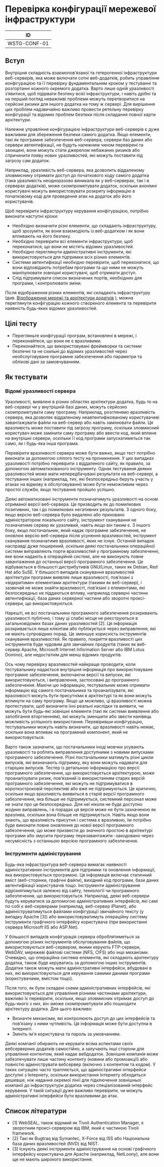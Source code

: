 
# Перевірка конфігурації мережевої інфраструктури

| ID |
|---|
| WSTG-CONF-01 |
## Вступ
Внутрішня складність взаємопов’язаної та гетерогенної інфраструктури веб-серверів, яка може включати сотні веб-додатків, робить управління конфігурацією та її перевірку фундаментальним кроком у тестуванні та розгортанні кожного окремого додатка. Варто лише одній уразливості з’явитися, щоб підірвати безпеку всієї інфраструктури, і навіть дрібні та на перший погляд неважливі проблеми можуть перетворитися на серйозні ризики для іншого додатка на тому ж сервері. Для вирішення цих проблем надзвичайно важливо провести ретельну перевірку конфігурації та відомих проблем безпеки після складання повної карти архітектури.

Належне управління конфігурацією інфраструктури веб-серверів є дуже важливим для збереження безпеки самого додатка. Якщо елементи, такі як програмне забезпечення веб-сервера, сервери баз даних або сервери автентифікації, не будуть належним чином перевірені та захищені, вони можуть стати джерелом небажаних ризиків або спричинити появу нових уразливостей, які можуть поставити під загрозу сам додаток.

Наприклад, уразливість веб-сервера, яка дозволить віддаленому зловмиснику отримати доступ до початкового коду самого додатка (така уразливість неодноразово виникала як у веб-серверах, так і в серверах додатків), може скомпрометувати додаток, оскільки анонімні користувачі можуть використовувати розкриту інформацію в початковому коді для проведення атак на додаток або його користувачів.

Щоб перевірити інфраструктуру керування конфігурацією, потрібно виконати наступні кроки:
- Необхідно визначити різні елементи, що складають інфраструктуру, щоб зрозуміти, як вони взаємодіють із веб-додатком і як вони впливають на його безпеку.
 - Необхідно перевірити всі елементи інфраструктури, щоб переконатися, що вони не містять відомих уразливостей.
- Необхідно переглянути адміністративні інструменти, які використовуються для підтримки всіх різних елементів.
- Системи автентифікації необхідно перевірити, щоб переконатися, що вони відповідають потребам програми та що ними не можуть маніпулювати зовнішні користувачі, щоб отримати доступ.
- Слід підтримувати список визначених портів, необхідних для програми, і контролювати зміни.

Після відображення різних елементів, які складають інфраструктуру (див. [Відображення мережі та архітектури додатків](https://owasp.org/www-project-web-security-testing-guide/stable/4-Web_Application_Security_Testing/01-Information_Gathering/10-Map_Application_Architecture) ), можна переглянути конфігурацію кожного створеного елемента та перевірити наявність будь-яких відомих уразливостей.



## Цілі тесту
- Перегляньте конфігурації програм, встановлені в мережі, і переконайтеся, що вони не є вразливими.
- Переконайтеся, що використовувані фреймворки та системи безпечні та не схильні до відомих уразливостей через необслуговуване програмне забезпечення або параметри та облікові дані за замовчуванням.

## Як тестувати
### Відомі уразливості сервера
Уразливості, виявлені в різних областях архітектури додатка, будь то на веб-сервері чи у внутрішній базі даних, можуть серйозно скомпрометувати саму програму. Наприклад, розглянемо вразливість сервера, яка дозволяє віддаленому неавтентифікованому користувачеві завантажувати файли на веб-сервер або навіть замінювати файли. Ця вразливість може поставити під загрозу програму, оскільки зловмисний користувач може замінити саму програму або ввести код, який вплине на внутрішні сервери, оскільки її код програми запускатиметься так само, як і будь-яка інша програма.

Перевірити вразливості сервера може бути важко, якщо тест потрібно виконати за допомогою сліпого тесту на проникнення. У цих випадках уразливості потрібно перевірити з віддаленого сайту, як правило, за допомогою автоматизованого інструменту. Однак тестування деяких уразливостей може мати непередбачувані результати на веб-сервері, а тестування інших (наприклад, тих, які безпосередньо беруть участь у атаках на відмову в обслуговуванні) може бути неможливим через простої служби, якщо тестування пройшло успішно.

Деякі автоматизовані інструменти позначатимуть уразливості на основі отриманої версії веб-сервера. Це призводить як до помилкових позитивних, так і до помилкових негативних результатів. З одного боку, якщо версію веб-сервера було видалено або приховано адміністратором локального сайту, інструмент сканування не позначатиме сервер як уразливий, навіть якщо він таким є. З іншого боку, якщо постачальник, який надає програмне забезпечення, не оновлює версію веб-сервера після усунення вразливостей, інструмент сканування позначатиме вразливості, яких не існує. Останній випадок насправді дуже поширений, оскільки деякі постачальники операційної системи виправляють порти вразливостей у програмному забезпеченні, яке вони надають в операційній системі, але не виконують повне завантаження до останньої версії програмного забезпечення. Це відбувається в більшості дистрибутивів GNU/Linux, таких як Debian, Red Hat або SuSE. У більшості випадків сканування вразливостей архітектури програми виявляє лише вразливості, пов’язані з «відкритими» елементами архітектури (такими як веб-сервер), і зазвичай не може знайти вразливості, пов’язані з елементами, які безпосередньо не піддаються впливу, наприклад серверні частини автентифікації, база даних серверної частини або зворотні проксі-сервери, що використовуються.

Нарешті, не всі постачальники програмного забезпечення розкривають уразливості публічно, і тому ці слабкі місця не реєструються в загальновідомих базах даних уразливостей [2]. Ця інформація розкривається лише клієнтам або публікується через виправлення, які не мають супровідних порад. Це зменшує корисність інструментів сканування вразливостей. Як правило, покриття вразливості цих інструментів буде чудовим для звичайних продуктів (таких як веб-сервер Apache, Microsoft Internet Information Server або IBM Lotus Domino), але недостатнім для менш відомих продуктів.

Ось чому перевірку вразливостей найкраще проводити, коли тестувальнику надається внутрішня інформація про використовуване програмне забезпечення, включаючи версії та випуски, які використовуються, і виправлення, застосовані до програмного забезпечення. Маючи цю інформацію, тестувальник може отримати інформацію від самого постачальника та проаналізувати, які вразливості можуть бути присутніми в архітектурі та як вони можуть вплинути на саму програму. Якщо це можливо, ці вразливості можна протестувати, щоб визначити їхні реальні наслідки та виявити, чи можуть бути будь-які зовнішні елементи (такі як системи виявлення або запобігання вторгненням), які можуть зменшити або звести нанівець можливість успішного використання. Перевіривши конфігурацію, тестувальники можуть навіть визначити, що вразливості навіть немає, оскільки вона впливає на програмний компонент, який не використовується.

Варто також зазначити, що постачальники іноді мовчки усувають уразливості та роблять виправлення доступними з новими випусками програмного забезпечення. Різні постачальники матимуть різні цикли випусків, які визначають підтримку, яку вони можуть надавати для старіших випусків. Тестер із детальною інформацією про версії програмного забезпечення, що використовується архітектурою, може проаналізувати ризик, пов’язаний із використанням старих версій програмного забезпечення, які можуть не підтримуватися в короткостроковій перспективі або вже не підтримуються. Це критично, оскільки якщо вразливість виявиться в старій версії програмного забезпечення, яка більше не підтримується, системний персонал може не знати про це безпосередньо. Для неї ніколи не буде доступно жодних виправлень, і в порадах ця версія може не бути зазначеною як вразлива, оскільки вона більше не підтримується. Навіть якщо вони знають, що вразливість присутня і система є вразливою, їм потрібно буде виконати повне оновлення до нової версії програмного забезпечення, що може призвести до значного простою в архітектурі програми або змусити програму перезавантажити -закодовано через несумісність з останньою версією програмного забезпечення.
### Інструменти адміністрування
Будь-яка інфраструктура веб-сервера вимагає наявності адміністративних інструментів для підтримки та оновлення інформації, яка використовується програмою. Ця інформація включає статичний вміст (веб-сторінки, графічні файли), вихідний код програми, бази даних автентифікації користувачів тощо. Інструменти адміністрування відрізнятимуться залежно від сайту, технології чи програмного забезпечення, що використовується. Наприклад, деякі веб-сервери будуть керуватися за допомогою адміністративних інтерфейсів, які самі по собі є веб-серверами (наприклад, веб-сервер iPlanet), або адмініструватимуться файлами конфігурації звичайного тексту (у випадку Apache [3]) або використовуватимуть операційну систему Інструменти графічного інтерфейсу користувача (при використанні сервера Microsoft IIS або ASP.Net).

У більшості випадків конфігурація сервера оброблятиметься за допомогою різних інструментів обслуговування файлів, що використовуються веб-сервером, якими керують FTP-сервери, WebDAV, мережеві файлові системи (NFS, CIFS) або інші механізми. Очевидно, що операційна система елементів, які складають архітектуру додатка, також буде керуватись за допомогою інших інструментів. Додатки також можуть мати адміністративні інтерфейси, вбудовані в них, які використовуються для керування самими даними програми (користувачами, вмістом тощо).

Після того, як були складені схеми адміністративних інтерфейсів, які використовуються для управління різними частинами архітектури, важливо їх перевірити, оскільки, якщо зловмисник отримає доступ до будь-якого з них, він зможе скомпрометувати або пошкодити архітектуру додатка. Для цього важливо:
- Визначте механізми, які контролюють доступ до цих інтерфейсів та пов’язану з ними чутливість. Ця інформація може бути доступна в Інтернеті.
- Змініть ім'я користувача та пароль за умовчанням.

Деякі компанії обирають не керувати всіма аспектами своїх вебсерверних додатків самостійно, а залучають інші сторони для управління контентом, який надає вебдодаток. Зовнішня компанія може забезпечувати лише частину контенту (новини або промоакції) або повністю адмініструвати вебсервер (включно з контентом та кодом). У таких ситуаціях часто трапляється, що адміністративні інтерфейси доступні з Інтернету, оскільки використання Інтернету обходиться дешевше, ніж надання окремої лінії для підключення зовнішньої компанії до інфраструктури додатка через спеціалізований інтерфейс керування. У такій ситуації дуже важливо перевірити, чи можуть адміністративні інтерфейси бути вразливими до атак.

## Список літератури
- [1] WebSEAL, також відомий як Tivoli Authentication Manager, є зворотним проксі-сервером від IBM, який є частиною Tivoli framework.
- [2] Такі як Bugtraq від Symantec, X-Force від ISS або Національна база даних вразливостей (NVD) від NIST.
- [3] Існують деякі інструменти адміністрування на основі графічного інтерфейсу користувача для Apache (наприклад, NetLoony), але вони ще не мають широкого використання.

